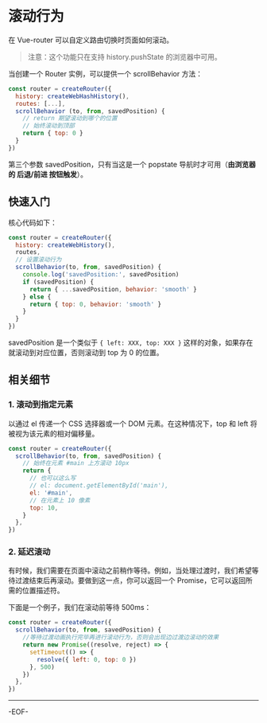 # 滚动行为

在 Vue-router 可以自定义路由切换时页面如何滚动。

> 注意：这个功能只在支持 history.pushState 的浏览器中可用。

当创建一个 Router 实例，可以提供一个 scrollBehavior 方法：

```js
const router = createRouter({
  history: createWebHashHistory(),
  routes: [...],
  scrollBehavior (to, from, savedPosition) {
    // return 期望滚动到哪个的位置
	// 始终滚动到顶部
    return { top: 0 }
  }
})
```

第三个参数 savedPosition，只有当这是一个 popstate 导航时才可用（**由浏览器的 后退/前进 按钮触发**）。



## **快速入门**

核心代码如下：

```js
const router = createRouter({
  history: createWebHistory(),
  routes,
  // 设置滚动行为
  scrollBehavior(to, from, savedPosition) {
    console.log('savedPosition:', savedPosition)
    if (savedPosition) {
      return { ...savedPosition, behavior: 'smooth' }
    } else {
      return { top: 0, behavior: 'smooth' }
    }
  }
})
```

savedPosition 是一个类似于 `{ left: XXX, top: XXX }`  这样的对象，如果存在就滚动到对应位置，否则滚动到 top 为 0 的位置。



## **相关细节**

### **1. 滚动到指定元素**

以通过 el 传递一个 CSS 选择器或一个 DOM 元素。在这种情况下，top 和 left 将被视为该元素的相对偏移量。

```js
const router = createRouter({
  scrollBehavior(to, from, savedPosition) {
    // 始终在元素 #main 上方滚动 10px
    return {
      // 也可以这么写
      // el: document.getElementById('main'),
      el: '#main',
      // 在元素上 10 像素
      top: 10,
    }
  },
})
```

### **2. 延迟滚动**

有时候，我们需要在页面中滚动之前稍作等待。例如，当处理过渡时，我们希望等待过渡结束后再滚动。要做到这一点，你可以返回一个 Promise，它可以返回所需的位置描述符。

下面是一个例子，我们在滚动前等待 500ms：

```js
const router = createRouter({
  scrollBehavior(to, from, savedPosition) {
    //等待过渡动画执行完毕再进行滚动行为，否则会出现边过渡边滚动的效果
    return new Promise((resolve, reject) => {
      setTimeout(() => {
        resolve({ left: 0, top: 0 })
      }, 500)
    })
  },
})
```

---

-EOF-

